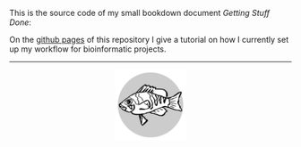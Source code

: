 This is the source code of my small bookdown document *Getting Stuff Done*:

On the [github pages](https://k-hench.github.io/getting_stuff_done/) of this repository I give a tutorial on how I currently set up my workflow for bioinformatic projects.

------------------------------------------------------------------------
<p align="center">
<img width=25%, src="./logo.svg">
</p>
